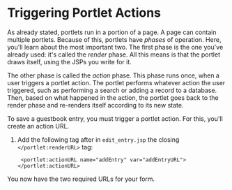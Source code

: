# Triggering Portlet Actions

As already stated, portlets run in a portion of a page. A page can contain
multiple portlets. Because of this, portlets have *phases* of operation. Here,
you'll learn about the most important two. The first phase is the one you've
already used: it's called the *render* phase. All this means is that the portlet
draws itself, using the JSPs you write for it.

The other phase is called the *action* phase. This phase runs once, when a user
triggers a portlet action. The portlet performs whatever action the user
triggered, such as performing a search or adding a record to a database. Then,
based on what happened in the action, the portlet goes back to the render phase
and re-renders itself according to its new state.

To save a guestbook entry, you must trigger a portlet action. For this, you'll
create an action URL.

1. Add the following tag after in `edit_entry.jsp` the closing `</portlet:renderURL>` tag:

        <portlet:actionURL name="addEntry" var="addEntryURL"></portlet:actionURL>

You now have the two required URLs for your form.
